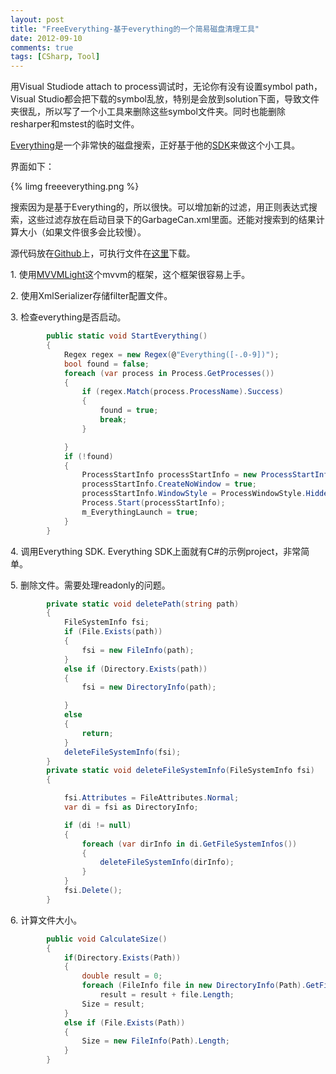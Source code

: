 ```yaml
---
layout: post
title: "FreeEverything-基于everything的一个简易磁盘清理工具"
date: 2012-09-10
comments: true
tags: [CSharp, Tool]
---
```

<p>用Visual Studiode attach to process调试时，无论你有没有设置symbol path，Visual Studio都会把下载的symbol乱放，特别是会放到solution下面，导致文件夹很乱，所以写了一个小工具来删除这些symbol文件夹。同时也能删除resharper和mstest的临时文件。</p>
<p><a href="http://www.voidtools.com/">Everything</a>是一个非常快的磁盘搜索，正好基于他的<a href="http://support.voidtools.com/everything/SDK">SDK</a>来做这个小工具。</p>
<p>界面如下：</p>

{% limg freeeverything.png %}

<p>搜索因为是基于Everything的，所以很快。可以增加新的过滤，用正则表达式搜索，这些过滤存放在启动目录下的GarbageCan.xml里面。还能对搜索到的结果计算大小（如果文件很多会比较慢）。</p>
<p>源代码放在<a href="https://github.com/fresky/FreeEverything">Github</a>上，可执行文件在<a href="https://github.com/fresky/FreeEverything/blob/master/FreeEverything.zip">这里</a>下载。</p>
<p>1. 使用<a href="http://www.galasoft.ch/mvvm/">MVVMLight</a>这个mvvm的框架，这个框架很容易上手。</p>
<p>2. 使用XmlSerializer存储filter配置文件。</p>
<p>3. 检查everything是否启动。</p>

```csharp
		public static void StartEverything()
        {
            Regex regex = new Regex(@"Everything([-.0-9])");
            bool found = false;
            foreach (var process in Process.GetProcesses())
            {
                if (regex.Match(process.ProcessName).Success)
                {
                    found = true;
                    break;
                }

            }
            if (!found)
            {
                ProcessStartInfo processStartInfo = new ProcessStartInfo(@"ThirdParty\Everything.exe");
                processStartInfo.CreateNoWindow = true;
                processStartInfo.WindowStyle = ProcessWindowStyle.Hidden;
                Process.Start(processStartInfo);
                m_EverythingLaunch = true;
            }
        }
```

<p>4. 调用Everything SDK. Everything SDK上面就有C#的示例project，非常简单。</p>
<p>5. 删除文件。需要处理readonly的问题。</p>

```csharp
		private static void deletePath(string path)
        {
            FileSystemInfo fsi;
            if (File.Exists(path))
            {
                fsi = new FileInfo(path);
            }
            else if (Directory.Exists(path))
            {
                fsi = new DirectoryInfo(path);

            }
            else
            {
                return;
            }
            deleteFileSystemInfo(fsi);
        }
        private static void deleteFileSystemInfo(FileSystemInfo fsi)
        {

            fsi.Attributes = FileAttributes.Normal;
            var di = fsi as DirectoryInfo;

            if (di != null)
            {
                foreach (var dirInfo in di.GetFileSystemInfos())
                {
                    deleteFileSystemInfo(dirInfo);
                }
            }
            fsi.Delete();
        }
```

<p>6. 计算文件大小。</p>

```csharp
		public void CalculateSize()
        {
            if(Directory.Exists(Path))
            {
                double result = 0;
                foreach (FileInfo file in new DirectoryInfo(Path).GetFiles("*", SearchOption.AllDirectories))
                    result = result + file.Length;
                Size = result;
            }
            else if (File.Exists(Path))
            {
                Size = new FileInfo(Path).Length;
            }
        }
```